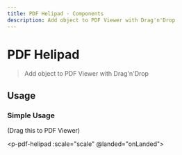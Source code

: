 ```yaml
---
title: PDF Helipad · Components
description: Add object to PDF Viewer with Drag'n'Drop
---
```


<script setup>
  import pPdfHelipad from './PdfHelipad.vue'
  import pPdfObject from '../pdf-object/PdfObject.vue'
  import pPdfObjectAddon from '../pdf-object/PdfObjectAddon.vue'
  import pPdfViewer from '../pdf-viewer/PdfViewer.vue'
  import pButton from '../button/Button.vue'
  import IconClose from '@carbon/icons-vue/lib/close/16'
  import FILE from '../pdf-viewer/assets/Calibrator-v3.pdf?url'
  import IMG_HELICOPTER from './assets/helicopter.svg'
  import { reactive, ref } from 'vue-demi'

  const objects = reactive([])
  const scale   = ref(1)

  function onLanded (item) {
    objects.push({
      _id   : Symbol('ObjectId'),
      page  : item.page,
      x     : item.x,
      y     : item.y,
      width : 198,
      height: 106,
    })
  }

  function remove (index) {
    objects.splice(index, 1)
  }
</script>

# PDF Helipad

> Add object to PDF Viewer with Drag'n'Drop

## Usage

### Simple Usage

(Drag this to PDF Viewer)

<p-pdf-helipad :scale="scale" @landed="onLanded">
  <img class="w-full h-full" :src="IMG_HELICOPTER" />
</p-pdf-helipad>

<preview>
  <p-pdf-viewer :src="FILE" v-model:scale="scale">
    <p-pdf-object
      v-for="(object, i) in objects"
      :key="object._id"
      v-model:page="object.page"
      v-model:x="object.x"
      v-model:y="object.y"
      v-model:width="object.width"
      v-model:height="object.height">
      <img class="w-full h-full rounded" :src="IMG_HELICOPTER" />
      <p-pdf-object-addon>
        <p-button size="sm" icon color="danger" @click="remove(i)">
          <IconClose />
        </p-button>
      </p-pdf-object-addon>
    </p-pdf-object>
  </p-pdf-viewer>
</preview>
